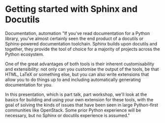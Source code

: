 Getting started with Sphinx and Docutils	
=======================================

Documentation, automation	"If you've read documentation for a Python library, you've almost certainly seen the end product of a docutils or Sphinx-powered documentation toolchain. Sphinx builds upon docutils and together, they provide the tool of choice for a majority of projects across the Python ecosystem.

One of the great advantages of both tools is their inherent customisability and extensibility: not only can you customise the output of the tools, be that HTML, LaTeX or something else, but you can also write extensions that allow you to do things up to and including automatically generating documentation for you.

In this presentation, which is part talk, part workshop, we'll look at the basics for building and using your own extension for these tools, with the goal of solving the kinds of issues that have been seen in large Python-first communities like OpenStack. Some prior Python experience will be necessary, but no Sphinx or docutils experience is assumed."


